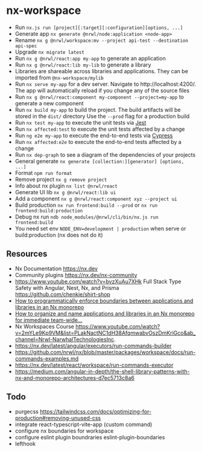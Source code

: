 # nx-workspace

- Run `nx.js run [project][:target][:configuration][options, ...]`
- Generate app `nx generate @nrwl/node:application <node-app>`
- Rename `nx g @nrwl/workspace:mv --project api-test --destination api-spec`
- Upgrade `nx migrate latest`
- Run `nx g @nrwl/react:app my-app` to generate an application
- Run `nx g @nrwl/react:lib my-lib` to generate a library
- Libraries are shareable across libraries and applications. They can be imported from `@nx-workspace/mylib`
- Run `nx serve my-app` for a dev server. Navigate to http://localhost:4200/.
  The app will automatically reload if you change any of the source files
- Run `nx g @nrwl/react:component my-component --project=my-app` to generate a new component
- Run `nx build my-app` to build the project. The build artifacts will be stored in the `dist/` directory
  Use the `--prod` flag for a production build
- Run `nx test my-app` to execute the unit tests via [Jest](https://jestjs.io)
- Run `nx affected:test` to execute the unit tests affected by a change
- Run `ng e2e my-app` to execute the end-to-end tests via [Cypress](https://www.cypress.io)
- Run `nx affected:e2e` to execute the end-to-end tests affected by a change
- Run `nx dep-graph` to see a diagram of the dependencies of your projects
- General generate `nx generate [collection:][generator] [options, ...]`
- Format `npm run format`
- Remove project `nx g remove project`
- Info about nx plugin `nx list @nrwl/react`
- Generate UI lib `nx g @nrwl/react:lib ui`
- Add a component `nx g @nrwl/react:component xyz --project ui`
- Build production `nx run frontend:build --prod` or `nx run frontend:build:production`
- Debug nx run `ndb node_modules/@nrwl/cli/bin/nx.js run frontend:build`
- You need set env `NODE_ENV=development | production` when serve or build:production (nx does not do it)

## Resources

- Nx Documentation https://nx.dev
- Community plugins https://nx.dev/nx-community
- https://www.youtube.com/watch?v=bvzXuAu7XHk Full Stack Type Safety with Angular, Nest, Nx, and Prisma https://github.com/chenkie/shirt-shop
- [How to programmatically enforce boundaries between applications and libraries in an Nx monorepo](https://medium.com/showpad-engineering/how-to-programmatically-enforce-boundaries-between-applications-and-libraries-in-an-nx-monorepo-39bf8fbec6ba)
- [How to organize and name applications and libraries in an Nx monorepo for immediate team-wide…](https://medium.com/showpad-engineering/how-to-organize-and-name-applications-and-libraries-in-an-nx-monorepo-for-immediate-team-wide-9876510dbe28)
- Nx Workspaces Course https://www.youtube.com/watch?v=2mYLe9Kp9VM&list=PLakNactNC1dH38AfqmwabvOszDmKriGco&ab_channel=Nrwl-NarwhalTechnologiesInc.
- https://nx.dev/latest/angular/executors/run-commands-builder
- https://github.com/nrwl/nx/blob/master/packages/workspace/docs/run-commands-examples.md
- https://nx.dev/latest/react/workspace/run-commands-executor
- https://medium.com/angular-in-depth/the-shell-library-patterns-with-nx-and-monorepo-architectures-d7ec5713c8a6

## Todo

- purgecss https://tailwindcss.com/docs/optimizing-for-production#removing-unused-css
- integrate react-typescript-vite-app (custom command)
- configure nx boundaries for workspace
- configure eslint plugin boundraries eslint-plugin-boundaries
- lefthook
